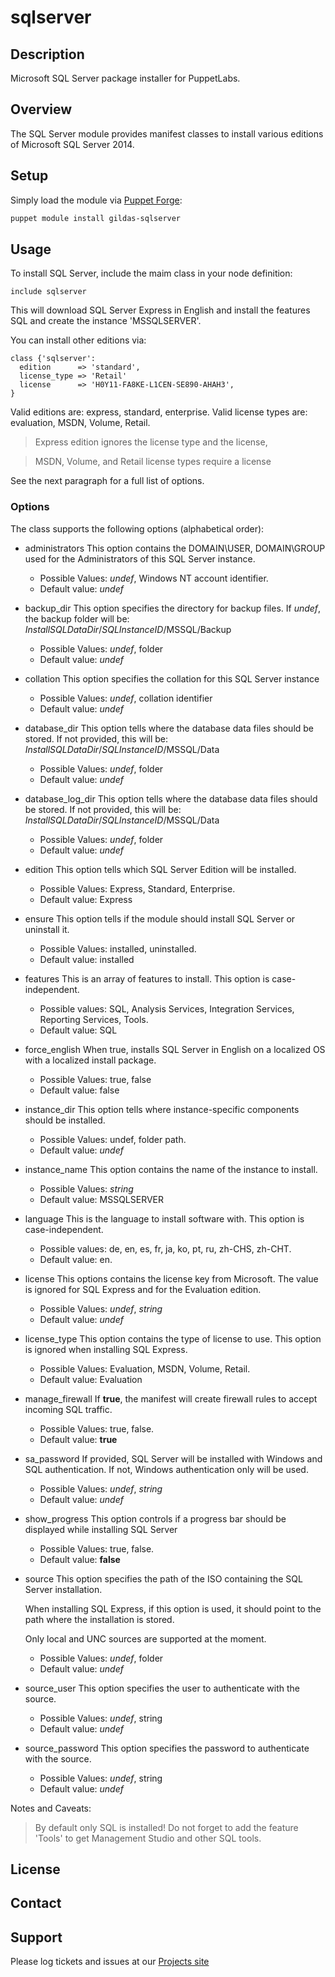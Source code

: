 sqlserver
=========

Description
-----------

Microsoft SQL Server package installer for PuppetLabs.

Overview
--------

The SQL Server module provides manifest classes to install various editions of Microsoft SQL Server 2014.

Setup
-----

Simply load the module via [Puppet Forge](https://forge.puppetlabs/gildas/sqlserver):

```sh
puppet module install gildas-sqlserver
```

Usage
-----

To install SQL Server, include the maim class in your node definition:

```Puppet
include sqlserver
```

This will download SQL Server Express in English and install the features SQL and create the instance 'MSSQLSERVER'.

You can install other editions via:

```Puppet
class {'sqlserver':
  edition      => 'standard',
  license_type => 'Retail'
  license      => 'H0Y11-FA8KE-L1CEN-SE890-AHAH3',
}
```

Valid editions are: express, standard, enterprise.
Valid license types are: evaluation, MSDN, Volume, Retail.

> Express edition ignores the license type and the license,

> MSDN, Volume, and Retail license types require a license

See the next paragraph for a full list of options.

### Options
The class supports the following options (alphabetical order):

- administrators
  This option contains the DOMAIN\USER, DOMAIN\GROUP used for the Administrators of this SQL Server instance.
  + Possible Values: *undef*, Windows NT account identifier.
  + Default value: *undef*
- backup_dir
  This option specifies the directory for backup files.
  If *undef*, the backup folder will be: *InstallSQLDataDir*/*SQLInstanceID*/MSSQL/Backup
  + Possible Values: *undef*, folder
  + Default value: *undef*
- collation
  This option specifies the collation for this SQL Server instance
  + Possible Values: *undef*, collation identifier
  + Default value: *undef*
- database_dir
  This option tells where the database data files should be stored.
  If not provided, this will be: *InstallSQLDataDir*/*SQLInstanceID*/MSSQL/Data
  + Possible Values: *undef*, folder
  + Default value: *undef*
- database_log_dir
  This option tells where the database data files should be stored.
  If not provided, this will be: *InstallSQLDataDir*/*SQLInstanceID*/MSSQL/Data
  + Possible Values: *undef*, folder
  + Default value: *undef*
- edition
  This option tells which SQL Server Edition will be installed.
  + Possible Values: Express, Standard, Enterprise.
  + Default value: Express
- ensure
  This option tells if the module should install SQL Server or uninstall it.
  + Possible Values: installed, uninstalled.
  + Default value: installed
- features
  This is an array of features to install. This option is case-independent.
  + Possible values: SQL, Analysis Services, Integration Services, Reporting Services, Tools.
  + Default value: SQL
- force_english
  When true, installs SQL Server in English on a localized OS with a localized install package.
  + Possible Values: true, false
  + Default value: false
- instance_dir
  This option tells where instance-specific components should be installed.
  + Possible Values: undef, folder path.
  + Default value: *undef*
- instance_name
  This option contains the name of the instance to install.
  + Possible Values: *string*
  + Default value: MSSQLSERVER
- language
  This is the language to install software with. This option is case-independent.
  + Possible values: de, en, es, fr, ja, ko, pt, ru, zh-CHS, zh-CHT.
  + Default value: en.
- license
  This options contains the license key from Microsoft.
  The value is ignored for SQL Express and for the Evaluation edition.
  + Possible Values: *undef*, *string*
  + Default value: *undef*
- license_type
  This option contains the type of license to use. This option is ignored when installing SQL Express.
  + Possible Values: Evaluation, MSDN, Volume, Retail.
  + Default value: Evaluation
- manage_firewall
  If **true**, the manifest will create firewall rules to accept incoming SQL traffic.
  + Possible Values: true, false.
  + Default value: **true**
- sa_password
  If provided, SQL Server will be installed with Windows and SQL authentication. If not, Windows authentication only will be used.
  + Possible Values: *undef*, *string*
  + Default value: *undef*
- show_progress
  This option controls if a progress bar should be displayed while installing SQL Server
  + Possible Values: true, false.
  + Default value: **false**
- source
  This option specifies the path of the ISO containing the SQL Server installation.

  When installing SQL Express, if this option is used, it should point to the path where the installation is stored.

  Only local and UNC sources are supported at the moment.
  + Possible Values: *undef*, folder
  + Default value: *undef*
- source_user
  This option specifies the user to authenticate with the source.
  + Possible Values: *undef*, string
  + Default value: *undef*
- source_password
  This option specifies the password to authenticate with the source.
  + Possible Values: *undef*, string
  + Default value: *undef*

Notes and Caveats:
> By default only SQL is installed! Do not forget to add the feature 'Tools' to get Management Studio and other SQL tools.

License
-------


Contact
-------


Support
-------

Please log tickets and issues at our [Projects site](http://projects.example.com)
